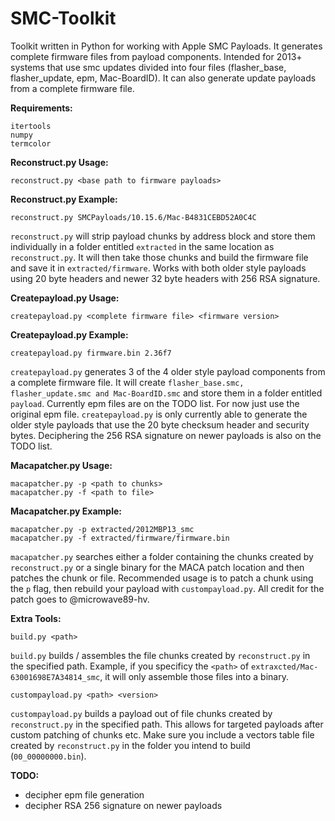 # SMC-Toolkit
Toolkit written in Python for working with Apple SMC Payloads. It generates complete firmware files from payload components. Intended for 2013+ systems that use smc updates divided into four files (flasher_base, flasher_update, epm, Mac-BoardID). It can also generate update payloads from a complete firmware file.

__Requirements:__
```
itertools
numpy
termcolor
```

__Reconstruct.py Usage:__
```
reconstruct.py <base path to firmware payloads>
```

__Reconstruct.py Example:__
```
reconstruct.py SMCPayloads/10.15.6/Mac-B4831CEBD52A0C4C
```

`reconstruct.py` will strip payload chunks by address block and store them individually in a folder entitled `extracted` in the same location as `reconstruct.py`. It will then take those chunks and build the firmware file and save it in `extracted/firmware`. Works with both older style payloads using 20 byte headers and newer 32 byte headers with 256 RSA signature.


__Createpayload.py Usage:__
```
createpayload.py <complete firmware file> <firmware version>
```

__Createpayload.py Example:__
```
createpayload.py firmware.bin 2.36f7
```

`createpayload.py` generates 3 of the 4 older style payload components from a complete firmware file. It will create `flasher_base.smc, flasher_update.smc and Mac-BoardID.smc` and store them in a folder entitled `payload`. Currently epm files are on the TODO list. For now just use the original epm file. `createpayload.py` is only currently able to generate the older style payloads that use the 20 byte checksum header and security bytes. Deciphering the 256 RSA signature on newer payloads is also on the TODO list.


__Macapatcher.py Usage:__
```
macapatcher.py -p <path to chunks>
macapatcher.py -f <path to file>
```

__Macapatcher.py Example:__
```
macapatcher.py -p extracted/2012MBP13_smc
macapatcher.py -f extracted/firmware/firmware.bin
```
`macapatcher.py` searches either a folder containing the chunks created by `reconstruct.py` or a single binary for the MACA patch location and then patches the chunk or file. Recommended usage is to patch a chunk using the `p` flag, then rebuild your payload with `custompayload.py`. All credit for the patch goes to @microwave89-hv.


__Extra Tools:__
```
build.py <path>
```
`build.py` builds / assembles the file chunks created by `reconstruct.py` in the specified path. Example, if you specificy the `<path>` of `extraxcted/Mac-63001698E7A34814_smc`, it will only assemble those files into a binary.

```
custompayload.py <path> <version>
```
`custompayload.py` builds a payload out of file chunks created by `reconstruct.py` in the specified path. This allows for targeted payloads after custom patching of chunks etc. Make sure you include a vectors table file created by `reconstruct.py` in the folder you intend to build (`00_00000000.bin`).


__TODO:__
- decipher epm file generation
- decipher RSA 256 signature on newer payloads
